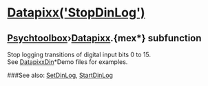 # [Datapixx('StopDinLog')](Datapixx-StopDinLog) 
## [Psychtoolbox](Pyschtoolbox)&#8250;[Datapixx](Datapixx).{mex*} subfunction


Stop logging transitions of digital input bits 0 to 15.  
See [DatapixxDin](DatapixxDin)\*Demo files for examples.  
  


###See also:
[SetDinLog](Datapixx-SetDinLog), [StartDinLog](Datapixx-StartDinLog)
